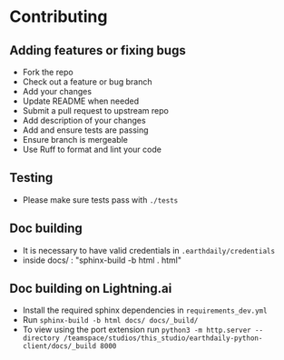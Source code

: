 # Contributing

## Adding features or fixing bugs

* Fork the repo
* Check out a feature or bug branch
* Add your changes
* Update README when needed
* Submit a pull request to upstream repo
* Add description of your changes
* Add and ensure tests are passing
* Ensure branch is mergeable
* Use Ruff to format and lint your code

## Testing

* Please make sure tests pass with `./tests`

## Doc building

* It is necessary to have valid credentials in `.earthdaily/credentials`
* inside docs/ : "sphinx-build -b html . html"

## Doc building on Lightning.ai

* Install the required sphinx dependencies in `requirements_dev.yml`
* Run `sphinx-build -b html docs/ docs/_build/`
* To view using the port extension run `python3 -m http.server --directory /teamspace/studios/this_studio/earthdaily-python-client/docs/_build 8000`
